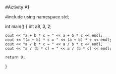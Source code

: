 #Activity A1

#include <iostream>
using namespace std;

int main() {
    int a8, 3, 2;

    cout << "a + b * c = " << a + b * c << endl;
    cout << "(a + b) * c = " << (a + b) * c << endl;
    cout << "a / b * c = " << a / b * c << endl;
    cout << "a / (b * c) = " << a / (b * c) << endl;

    return 0;
}
